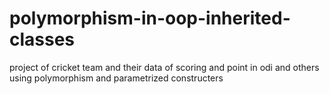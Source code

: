 # polymorphism-in-oop-inherited-classes
project of cricket team and their data of scoring and point in odi and others using polymorphism and parametrized constructers
